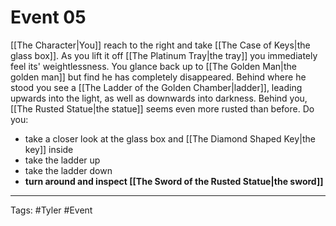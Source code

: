 # Event 05

[[The Character|You]] reach to the right and take [[The Case of Keys|the glass box]]. As you lift it off [[The Platinum Tray|the tray]] you immediately feel its' weightlessness. You glance back up to [[The Golden Man|the golden man]] but find he has completely disappeared. Behind where he stood you see a [[The Ladder of the Golden Chamber|ladder]], leading upwards into the light, as well as downwards into darkness. Behind you, [[The Rusted Statue|the statue]] seems even more rusted than before. Do you:

- take a closer look at the glass box and [[The Diamond Shaped Key|the key]] inside
- take the ladder up
- take the ladder down
- **turn around and inspect [[The Sword of the Rusted Statue|the sword]]**

---
Tags: #Tyler #Event 